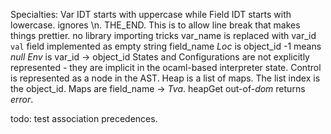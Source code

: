 Specialties:
    Var IDT starts with uppercase while Field IDT starts with lowercase. 
    ignores \n. THE_END. This is to allow line break that makes things prettier. 
    no library importing
tricks
    var_name is replaced with var_id
    `val` field implemented as empty string field_name
    *Loc* is object_id
        -1 means *null*
    *Env* is var_id -> object_id
    States and Configurations are not explicitly represented - they are implicit in the ocaml-based interpreter state. 
    Control is represented as a node in the AST. 
    Heap is a list of maps. The list index is the object_id. Maps are field_name -> *Tva*. 
    heapGet out-of-*dom* returns *error*. 

todo:
    test association precedences. 

